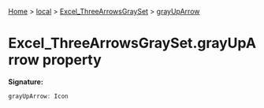 [Home](./index) &gt; [local](local.md) &gt; [Excel\_ThreeArrowsGraySet](local.excel_threearrowsgrayset.md) &gt; [grayUpArrow](local.excel_threearrowsgrayset.grayuparrow.md)

# Excel\_ThreeArrowsGraySet.grayUpArrow property


**Signature:**
```javascript
grayUpArrow: Icon
```
